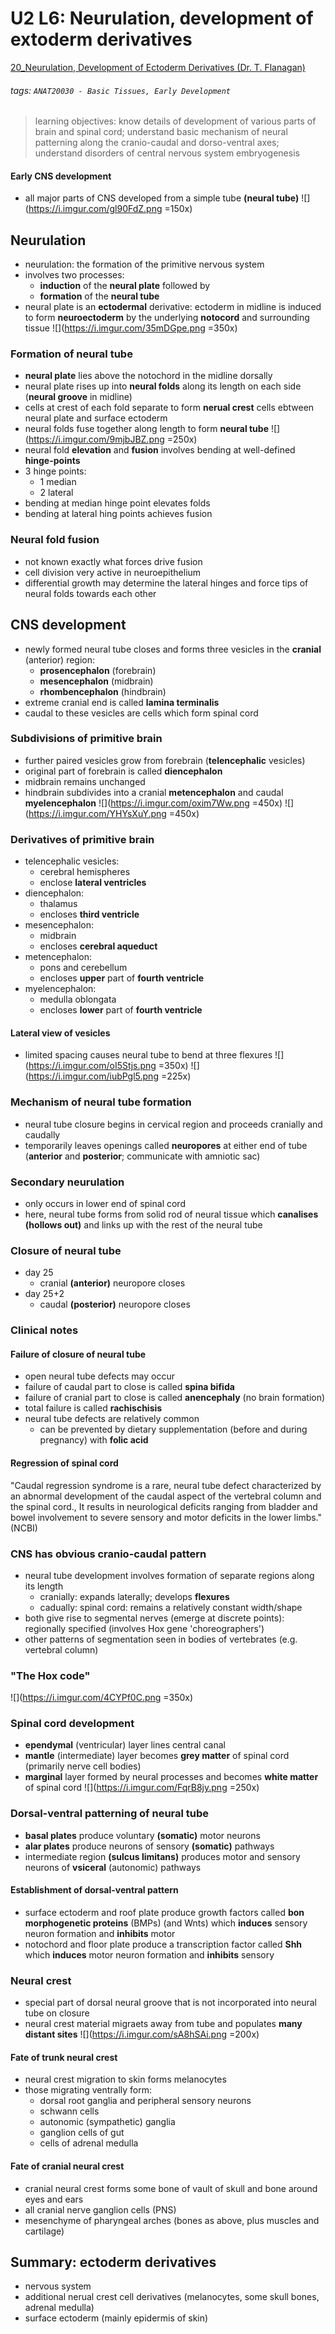 # U2 L6: Neurulation, development of extoderm derivatives
[20_Neurulation, Development of Ectoderm Derivatives (Dr. T. Flanagan)](https://brightspace.ucd.ie/d2l/le/content/155871/viewContent/1695344/View)
###### tags: `ANAT20030 - Basic Tissues, Early Development`

> learning objectives: know details of development of various parts of brain and spinal cord; understand basic mechanism of neural patterning along the cranio-caudal and dorso-ventral axes; understand disorders of central nervous system embryogenesis

#### Early CNS development
- all major parts of CNS developed from a simple tube **(neural tube)**
![](https://i.imgur.com/gl90FdZ.png =150x)

## Neurulation
- neurulation: the formation of the primitive nervous system
- involves two processes:
    - **induction** of the **neural plate** followed by
    - **formation** of the **neural tube**
- neural plate is an **ectodermal** derivative: ectoderm in midline is induced to form **neuroectoderm** by the underlying **notocord** and surrounding tissue
![](https://i.imgur.com/35mDGpe.png =350x)

### Formation of neural tube
- **neural plate** lies above the notochord in the midline dorsally
- neural plate rises up into **neural folds** along its length on each side (**neural groove** in midline)
- cells at crest of each fold separate to form **nerual crest** cells ebtween neural plate and surface ectoderm
- neural folds fuse together along length to form **neural tube**
![](https://i.imgur.com/9mjbJBZ.png =250x)
- neural fold **elevation** and **fusion** involves bending at well-defined **hinge-points**
- 3 hinge points:
    - 1 median
    - 2 lateral
- bending at median hinge point elevates folds
- bending at lateral hing points achieves fusion

### Neural fold fusion
- not known exactly what forces drive fusion
- cell division very active in neuroepithelium
- differential growth may determine the lateral hinges and force tips of neural folds towards each other

## CNS development
- newly formed neural tube closes and forms three vesicles in the **cranial** (anterior) region:
    - **prosencephalon** (forebrain)
    - **mesencephalon** (midbrain)
    - **rhombencephalon** (hindbrain)
- extreme cranial end is called **lamina terminalis**
- caudal to these vesicles are cells which form spinal cord

### Subdivisions of primitive brain
- further paired vesicles grow from forebrain (**telencephalic** vesicles)
- original part of forebrain is called **diencephalon**
- midbrain remains unchanged
- hindbrain subdivides into a cranial **metencephalon** and caudal **myelencephalon**
![](https://i.imgur.com/oxim7Ww.png =450x)
![](https://i.imgur.com/YHYsXuY.png =450x)

### Derivatives of primitive brain
- telencephalic vesicles:
    - cerebral hemispheres
    - enclose **lateral ventricles**
- diencephalon:
    - thalamus
    - encloses **third ventricle**
- mesencephalon:
    - midbrain
    - encloses **cerebral aqueduct**
- metencephalon: 
    - pons and cerebellum
    - encloses **upper** part of **fourth ventricle**
- myelencephalon:
    - medulla oblongata
    - encloses **lower** part of **fourth ventricle**

#### Lateral view of vesicles
- limited spacing causes neural tube to bend at three flexures
![](https://i.imgur.com/oI5Stjs.png =350x) ![](https://i.imgur.com/iubPgl5.png =225x)

### Mechanism of neural tube formation
- neural tube closure begins in cervical region and proceeds cranially and caudally
- temporarily leaves openings called **neuropores** at either end of tube (**anterior** and **posterior**; communicate with amniotic sac)

### Secondary neurulation
- only occurs in lower end of spinal cord
- here, neural tube forms from solid rod of neural tissue which **canalises (hollows out)** and links up with the rest of the neural tube

### Closure of neural tube
- day 25
    - cranial **(anterior)** neuropore closes
- day 25+2
    - caudal **(posterior)** neuropore closes

### Clinical notes
#### Failure of closure of neural tube
- open neural tube defects may occur
- failure of caudal part to close is called **spina bifida**
- failure of cranial part to close is called **anencephaly** (no brain formation)
- total failure is called **rachischisis**
- neural tube defects are relatively common
    - can be prevented by dietary supplementation (before and during pregnancy) with **folic acid**

#### Regression of spinal cord
"Caudal regression syndrome is a rare, neural tube defect characterized by an abnormal development of the caudal aspect of the vertebral column and the spinal cord., It results in neurological deficits ranging from bladder and bowel involvement to severe sensory and motor deficits in the lower limbs." (NCBI)

### CNS has obvious cranio-caudal pattern
- neural tube development involves formation of separate regions along its length
    - cranially: expands laterally; develops **flexures**
    - cadually: spinal cord: remains a relatively constant width/shape
- both give rise to segmental nerves (emerge at discrete points): regionally specified (involves Hox gene 'choreographers')
- other patterns of segmentation seen in bodies of vertebrates (e.g. vertebral column)

### "The Hox code"
![](https://i.imgur.com/4CYPf0C.png =350x)

### Spinal cord development
- **ependymal** (ventricular) layer lines central canal
- **mantle** (intermediate) layer becomes **grey matter** of spinal cord (primarily nerve cell bodies)
- **marginal** layer formed by neural processes and becomes **white matter** of spinal cord
![](https://i.imgur.com/FqrB8jy.png =250x)

### Dorsal-ventral patterning of neural tube
- **basal plates** produce voluntary **(somatic)** motor neurons
- **alar plates** produce neurons of sensory **(somatic)** pathways
- intermediate region **(sulcus limitans)** produces motor and sensory neurons of **vsiceral** (autonomic) pathways

#### Establishment of dorsal-ventral pattern
- surface ectoderm and roof plate produce growth factors called **bon morphogenetic proteins** (BMPs) (and Wnts) which **induces** sensory neuron formation and **inhibits** motor
- notochord and floor plate produce a transcription factor called **Shh** which **induces** motor neuron formation and **inhibits** sensory

### Neural crest
- special part of dorsal neural groove that is not incorporated into neural tube on closure
- neural crest material migraets away from tube and populates **many distant sites**
![](https://i.imgur.com/sA8hSAi.png =200x)

#### Fate of trunk neural crest
- neural crest migration to skin forms melanocytes
- those migrating ventrally form:
    - dorsal root ganglia and peripheral sensory neurons
    - schwann cells
    - autonomic (sympathetic) ganglia
    - ganglion cells of gut
    - cells of adrenal medulla

#### Fate of cranial neural crest
- cranial neural crest forms some bone of vault of skull and bone around eyes and ears
- all cranial nerve ganglion cells (PNS)
- mesenchyme of pharyngeal arches (bones as above, plus muscles and cartilage)

## Summary: ectoderm derivatives
- nervous system
- additional nerual crest cell derivatives (melanocytes, some skull bones, adrenal medulla)
- surface ectoderm (mainly epidermis of skin)
